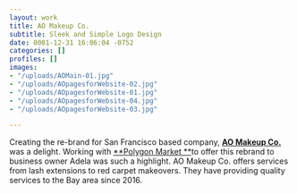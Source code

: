 ```yaml
---
layout: work
title: AO Makeup Co.
subtitle: Sleek and Simple Logo Design
date: 0001-12-31 16:06:04 -0752
categories: []
profiles: []
images:
- "/uploads/AOMain-01.jpg"
- "/uploads/AOpagesforWebsite-02.jpg"
- "/uploads/AOpagesforWebsite-01.jpg"
- "/uploads/AOpagesforWebsite-04.jpg"
- "/uploads/AOpagesforWebsite-03.jpg"

---
```

Creating the re-brand for San Francisco based company, [**AO Makeup Co.**](https://www.aomakeupco.com) was a delight. Working with [**Polygon Market **](https://polygonmarket.com)to offer this rebrand to business owner Adela was such a highlight. AO Makeup Co. offers services from lash extensions to red carpet makeovers. They have providing quality services to the Bay area since 2016.